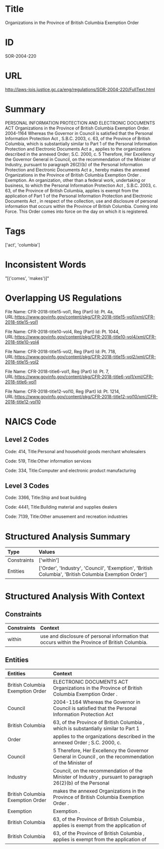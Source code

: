 # Title
Organizations in the Province of British Columbia Exemption Order


# ID
SOR-2004-220

# URL
http://laws-lois.justice.gc.ca/eng/regulations/SOR-2004-220/FullText.html


# Summary
PERSONAL INFORMATION PROTECTION AND ELECTRONIC DOCUMENTS ACT Organizations in the Province of British Columbia Exemption Order.
2004-1164 Whereas the Governor in Council is satisfied that the  Personal Information Protection Act , S.B.C. 2003, c.
63, of the Province of British Columbia, which is substantially similar to Part 1 of the  Personal Information Protection and Electronic Documents Act a , applies to the organizations described in the annexed Order; S.C. 2000, c.
5 Therefore, Her Excellency the Governor General in Council, on the recommendation of the Minister of Industry, pursuant to paragraph 26(2)(b) of the  Personal Information Protection and Electronic Documents Act a , hereby makes the annexed  Organizations in the Province of British Columbia Exemption Order .
Exemption.
An organization, other than a federal work, undertaking or business, to which the  Personal Information Protection Act , S.B.C. 2003, c.
63, of the Province of British Columbia, applies is exempt from the application of Part 1 of the  Personal Information Protection and Electronic Documents Act , in respect of the collection, use and disclosure of personal information that occurs within the Province of British Columbia.
Coming into Force.
This Order comes into force on the day on which it is registered.


# Tags
['act', 'columbia']


# Inconsistent Words
"[('comes', 'makes')]"


# Overlapping US Regulations
File Name: CFR-2018-title15-vol1, Reg (Part) Id: Pt. 4a, URL:https://www.govinfo.gov/content/pkg/CFR-2018-title15-vol1/xml/CFR-2018-title15-vol1

File Name: CFR-2018-title10-vol4, Reg (Part) Id: Pt. 1044, URL:https://www.govinfo.gov/content/pkg/CFR-2018-title10-vol4/xml/CFR-2018-title10-vol4

File Name: CFR-2018-title15-vol2, Reg (Part) Id: Pt. 718, URL:https://www.govinfo.gov/content/pkg/CFR-2018-title15-vol2/xml/CFR-2018-title15-vol2

File Name: CFR-2018-title6-vol1, Reg (Part) Id: Pt. 7, URL:https://www.govinfo.gov/content/pkg/CFR-2018-title6-vol1/xml/CFR-2018-title6-vol1

File Name: CFR-2018-title12-vol10, Reg (Part) Id: Pt. 1214, URL:https://www.govinfo.gov/content/pkg/CFR-2018-title12-vol10/xml/CFR-2018-title12-vol10




# NAICS Code
## Level 2 Codes
Code: 414, Title:Personal and household goods merchant wholesalers

Code: 519, Title:Other information services

Code: 334, Title:Computer and electronic product manufacturing




## Level 3 Codes
Code: 3366, Title:Ship and boat building

Code: 4441, Title:Building material and supplies dealers

Code: 7139, Title:Other amusement and recreation industries







# Structured Analysis Summary
| Type        | Values                                                                                                |
|:------------|:------------------------------------------------------------------------------------------------------|
| Constraints | ['within']                                                                                            |
| Entities    | ['Order', 'Industry', 'Council', 'Exemption', 'British Columbia', 'British Columbia Exemption Order'] |


# Structured Analysis With Context
 


## Constraints
| Constraints   | Context                                                                                          |
|:--------------|:-------------------------------------------------------------------------------------------------|
| within        | use and disclosure of personal information that occurs within  the Province of British Columbia. |


## Entities
| Entities                         | Context                                                                                                     |
|:---------------------------------|:------------------------------------------------------------------------------------------------------------|
| British Columbia Exemption Order | ELECTRONIC DOCUMENTS ACT Organizations in the Province of British Columbia Exemption Order .                |
| Council                          | 2004-1164 Whereas the Governor in  Council is satisfied that the Personal Information Protection Act        |
| British Columbia                 | 63, of the Province of  British Columbia , which is substantially similar to Part 1                         |
| Order                            | applies to the organizations described in the annexed Order ; S.C. 2000, c.                                 |
| Council                          | 5 Therefore, Her Excellency the Governor General in  Council , on the recommendation of the Minister of     |
| Industry                         | Council, on the recommendation of the Minister of Industry , pursuant to paragraph 26(2)(b) of the Personal |
| British Columbia Exemption Order | makes the annexed Organizations in the Province of British Columbia Exemption Order  .                      |
| Exemption                        | Exemption .                                                                                                 |
| British Columbia                 | 63, of the Province of  British Columbia , applies is exempt from the application of                        |
| British Columbia                 | 63, of the Province of  British Columbia , applies is exempt from the application of                        |


